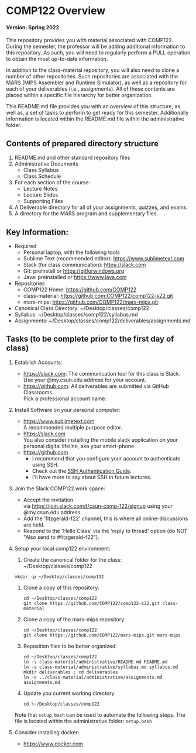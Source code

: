  # COMP122 Overview
#### Version: Spring 2022

This repository provides you with material associated with COMP122.  During the semester, the professor will be adding additional information to this repository. As such, you will need to regularly perform a PULL operation to obtain the most up-to-date information.

In addition to the class-material repository, you will also need to clone a number of other repositories.  Such repositories are associated with the MARS (MIPS Assembler and Runtime Simulator), as well as a repository for each of your deliverables (i.e., assignments).  All of these contents are placed within a specific file hierarchy for better organization. 

This README.md file provides you with an overview of this structure, as well as, a set of tasks to perform to get ready for this semester.  Additionally information is located within the README.md file within the administrative folder.

## Contents of prepared directory structure
  1. README.md and other standard repository files
  1. Administrative Documents
     * Class Syllabus
     * Class Schedule
  1. For each section of the course:
     * Lecture Notes
     * Lecture Slides
     * Supporting Files
  1. A Deliverable directory for all of your assignments, quizzes, and exams.
  1. A directory for the MARS program and supplementary files.


## Key Information:
  * Required
    - Personal laptop, with the following tools
    - Sublime Text (recommended editor): https://www.sublimetext.com
    - Slack (for class communication): https://slack.com 
    - Git: preinstall or https://gitforwindows.org
    - Java: preinstalled or https://www.java.com
  * Repositories
    - COMP122 Home: https://github.com/COMP122
    - class-material: https://github.com:COMP122/comp122-s22.git
    - mars-mips: https://github.com/COMP122/mars-mips.git
  * Canonical Class Directory: \~/Desktop/classes/comp122
  * Syllabus: \~/Desktop/classes/comp122/syllabus.md
  * Assignments: \~/Desktop/classes/comp122/deliverables/assignments.md

## Tasks (to be complete prior to the first day of class)
  1. Establish Accounts:
     - https://slack.com: The communication tool for this class is Slack. <br/> Use your @my.csun.edu address for your account.
     - https://github.com: All deliverables are submitted via GitHub Classrooms. <br/> Pick a professional account name.

  1. Install Software on your personal computer:
     - https://www.sublimetext.com <br /> A recommended multiple purpose editor.
     - https://slack.com  <br />   You also consider installing the mobile slack application on your personal digital lifeline, aka your smart-phone.
     - https://github.com <br /> 
          - I recommend that you configure your account to authenticate using SSH.
          - Check out the [SSH Authentication Guide](https://docs.github.com/en/github/authenticating-to-github/connecting-to-github-with-ssh).
          - I'll have more to say about SSH in future lectures.
 
  1. Join the Slack COMP122 work space:
     - Accept the  invitation <br/> via https://join.slack.com/t/csun-comp-122/signup using your @my.csun.edu address.
     - Add the 'fitzgerald-f22' channel, this is where all online-discussions are held.
     - Respond to the 'Hello Class' via the 'reply to thread' option (do NOT "Also send to #fitzgerald-f22").
 
  1. Setup your local comp122 environment: <br/>
      1. Create the canonical folder for the class: \~/Desktop/classes/comp122 
        ```
        mkdir -p ~/Desktop/classes/comp122
        ```
     1. Clone a copy of this repository:
        ```
        cd ~/Desktop/classes/comp122
        git clone https://github.com/COMP122/comp122-s22.git class-material
        ```
     1. Clone a copy of the mars-mips repository:
        ```
        cd ~/Desktop/classes/comp122
        git clone https://github.com/COMP122/mars-mips.git mars-mips
        ```
     1. Reposition files to be better organized:
        ```
        cd ~/Desktop/classes/comp122
        ln -s class-material/administrative/README.md README.md
        ln -s class-material/administrative/syllabus.md syllabus.md
        mkdir deliverables ; cd deliverables
        ln -s ../class-material/administrative/assignments.md assignments.md
        ```
     1. Update you current working directory
        ```
        cd \~/Desktop/classes/comp122
        ```
      Note that ``setup.bash`` can be used to automate the following steps. The file is located within the administrative folder: ``setup.bash``

  1. Consider installing docker:
     - https://www.docker.com

